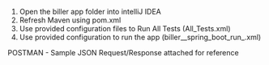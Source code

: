 1. Open the biller app folder into intelliJ IDEA
2. Refresh Maven using pom.xml
3. Use provided configuration files to Run All Tests (All_Tests.xml)
4. Use provided configuration to run the app (biller__spring_boot_run_.xml)

POSTMAN - Sample JSON Request/Response attached for reference
